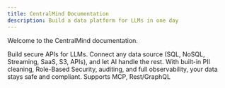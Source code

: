 ```yaml
---
title: CentralMind Documentation
description: Build a data platform for LLMs in one day
---
```


Welcome to the CentralMind documentation.

Build secure APIs for LLMs. Connect any data source (SQL, NoSQL, Streaming, SaaS, S3, APIs), and let AI handle the rest. With built-in PII cleaning, Role-Based Security, auditing, and full observability, your data stays safe and compliant. Supports MCP, Rest/GraphQL

